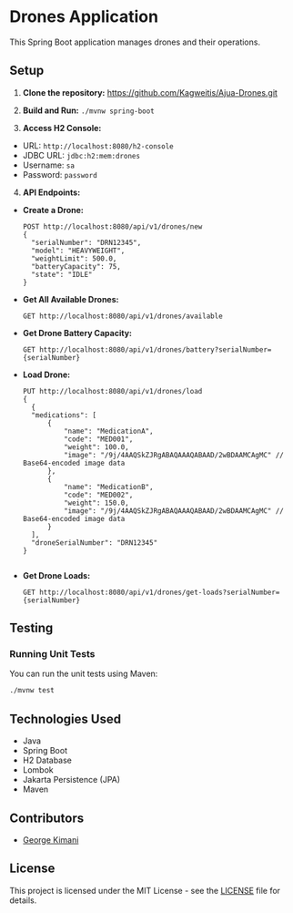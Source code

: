 # Drones Application

This Spring Boot application manages drones and their operations.

## Setup

1. **Clone the repository:** https://github.com/Kagweitis/Ajua-Drones.git

2. **Build and Run:**
   `./mvnw spring-boot`

3. **Access H2 Console:**
- URL: `http://localhost:8080/h2-console`
- JDBC URL: `jdbc:h2:mem:drones`
- Username: `sa`
- Password: `password`

4. **API Endpoints:**

- **Create a Drone:**
  ```
  POST http://localhost:8080/api/v1/drones/new
  {
    "serialNumber": "DRN12345",
    "model": "HEAVYWEIGHT",
    "weightLimit": 500.0,
    "batteryCapacity": 75,
    "state": "IDLE"
  }
  ```

- **Get All Available Drones:**
  ```
  GET http://localhost:8080/api/v1/drones/available
  ```

- **Get Drone Battery Capacity:**
  ```
  GET http://localhost:8080/api/v1/drones/battery?serialNumber={serialNumber}
  ```

- **Load Drone:**
  ```
  PUT http://localhost:8080/api/v1/drones/load
  {
    {
    "medications": [
        {
            "name": "MedicationA",
            "code": "MED001",
            "weight": 100.0,
            "image": "/9j/4AAQSkZJRgABAQAAAQABAAD/2wBDAAMCAgMC" // Base64-encoded image data
        },
        {
            "name": "MedicationB",
            "code": "MED002",
            "weight": 150.0,
            "image": "/9j/4AAQSkZJRgABAQAAAQABAAD/2wBDAAMCAgMC" // Base64-encoded image data
        }
    ],
    "droneSerialNumber": "DRN12345"
  }


- **Get Drone Loads:**
  ```
  GET http://localhost:8080/api/v1/drones/get-loads?serialNumber={serialNumber}
  ```

## Testing

### Running Unit Tests

You can run the unit tests using Maven:

```bash
./mvnw test
```


## Technologies Used

- Java
- Spring Boot
- H2 Database
- Lombok
- Jakarta Persistence (JPA)
- Maven

## Contributors

- [George Kimani](https://github.com/Kagweitis)

## License

This project is licensed under the MIT License - see the [LICENSE](LICENSE) file for details.
